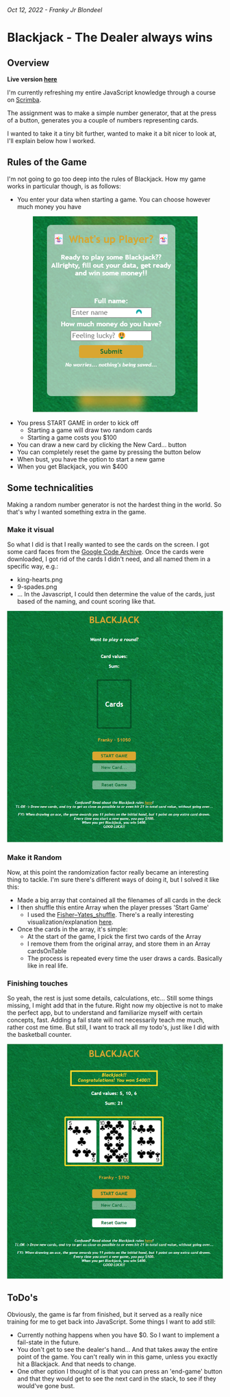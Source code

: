 *Oct 12, 2022 - Franky Jr Blondeel*


# Blackjack - The Dealer always wins

## Overview

**Live version [here](https://frbl-blackjack.netlify.app/)**

I'm currently refreshing my entire JavaScript knowledge through a course on [Scrimba](https://scrimba.com/allcourses).

The assignment was to make a simple number generator, that at the press of a button, generates you a couple of numbers representing cards.

I wanted to take it a tiny bit further, wanted to make it a bit nicer to look at, I'll explain below how I worked.

## Rules of the Game
I'm not going to go too deep into the rules of Blackjack.
How my game works in particular though, is as follows:
* You enter your data when starting a game. You can choose however much money you have 
<p align="center">
<img alt="screenshot of the infoscreen" src="https://github.com/MrFranksJr/MrFranksJr/blob/main/assets/black-jack/infoscreen.png">
</p>

* You press START GAME in order to kick off
    * Starting a game will draw two random cards
    * Starting a game costs you $100
* You can draw a new card by clicking the New Card... button
* You can completely reset the game by pressing the button below
* When bust, you have the option to start a new game
* When you get Blackjack, you win $400

## Some technicalities
Making a random number generator is not the hardest thing in the world. So that's why I wanted something extra in the game.
### Make it visual
So what I did is that I really wanted to see the cards on the screen. I got some card faces from the [Google Code Archive](https://code.google.com/archive/p/vector-playing-cards/downloads).
Once the cards were downloaded, I got rid of the cards I didn't need, and all named them in a specific way, e.g.:
* king-hearts.png
* 9-spades.png
* ...
In the Javascript, I could then determine the value of the cards, just based of the naming, and count scoring like that.
<p align="center">
<img alt="screenshot of the start of the game" src="https://github.com/MrFranksJr/MrFranksJr/blob/main/assets/black-jack/gamestart.png">
</p>

### Make it Random
Now, at this point the randomization factor really became an interesting thing to tackle. I'm sure there's different ways of doing it, but I solved it like this:
* Made a big array that contained all the filenames of all cards in the deck
* I then shuffle this entire Array when the player presses 'Start Game'
    * I used the [Fisher–Yates_shuffle](https://en.wikipedia.org/wiki/Fisher%E2%80%93Yates_shuffle). There's a really interesting visualization/explanation [here](https://bost.ocks.org/mike/shuffle/).
* Once the cards in the array, it's simple:
    * At the start of the game, I pick the first two cards of the Array
    * I remove them from the original array, and store them in an Array cardsOnTable
    * The process is repeated every time the user draws a cards. Basically like in real life.

### Finishing touches
So yeah, the rest is just some details, calculations, etc...
Still some things missing, I might add that in the future. Right now my objective is not to make the perfect app, but to understand and familiarize myself with certain concepts, fast.
Adding a fail state will not necessarily teach me much, rather cost me time. But still, I want to track all my todo's, just like I did with the basketball counter.
<p align="center">
<img alt="screenshot of the win screen" src="https://github.com/MrFranksJr/MrFranksJr/blob/main/assets/black-jack/blackjack.png">
</p>

## ToDo's
Obviously, the game is far from finished, but it served as a really nice training for me to get back into JavaScript.
Some things I want to add still:
* Currently nothing happens when you have $0. So I want to implement a fail-state in the future.
* You don't get to see the dealer's hand... And that takes away the entire point of the game. You can't really win in this game, unless you exactly hit a Blackjack. And that needs to change.
* One other option I thought of is that you can press an 'end-game' button and that they would get to see the next card in the stack, to see if they would've gone bust.